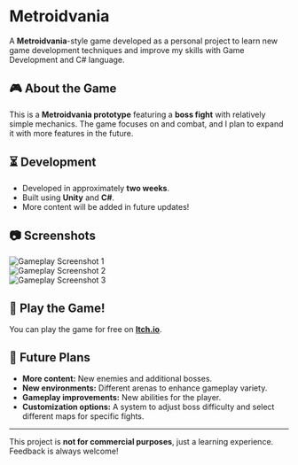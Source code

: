 # Metroidvania  

A **Metroidvania**-style game developed as a personal project to learn new game development techniques and improve my skills with Game Development and C# language.  

## 🎮 About the Game  
This is a **Metroidvania prototype** featuring a **boss fight** with relatively simple mechanics. The game focuses on and combat, and I plan to expand it with more features in the future.  

## ⏳ Development  
- Developed in approximately **two weeks**.  
- Built using **Unity** and **C#**.  
- More content will be added in future updates!  

## 📷 Screenshots  
![Gameplay Screenshot 1](https://github.com/user-attachments/assets/95fee911-a85c-4e40-ab9c-f8da4895cfda)  
![Gameplay Screenshot 2](https://github.com/user-attachments/assets/0fecf908-8715-45e1-8131-038c6d3a21eb)  
![Gameplay Screenshot 3](https://github.com/user-attachments/assets/d8632844-49f9-426a-a876-d4a0019ddda9)  

## 🚀 Play the Game!  
You can play the game for free on **[Itch.io](https://kenzyps.itch.io/metroidvania-bossfight)**.  

## 🔧 Future Plans  
- **More content:** New enemies and additional bosses.  
- **New environments:** Different arenas to enhance gameplay variety.  
- **Gameplay improvements:** New abilities for the player.  
- **Customization options:** A system to adjust boss difficulty and select different maps for specific fights.  

---  
This project is **not for commercial purposes**, just a learning experience. Feedback is always welcome!  

